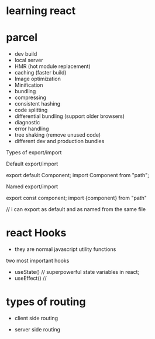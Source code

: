 # learning react 

# parcel
- dev build 
- local server
- HMR (hot module replacement)
- caching (faster build)
- Image optimization
- Minification 
- bundling 
- compressing 
- consistent hashing 
- code splitting 
- differential bundling (support older browsers)
- diagnostic
- error handling 
- tree shaking (remove unused code)
- different dev and production bundles


Types of export/import 

Default export/import

export default Component;
import Component from "path";

Named export/import

export const component;
import {component} from "path"

// i can export as default and as named from the same file


# react Hooks
- they are normal javascript utility functions

two most important hooks

- useState() // superpowerful state variables in react;
- useEffect() //

# types of routing 
- client side routing

- server side routing 